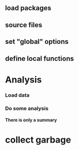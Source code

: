
##  load packages
##  source files
##  set "global" options
##  define local functions
#  Analysis
###  Load data
###  Do some analysis
####  There is only a summary
#  collect garbage  
